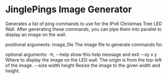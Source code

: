 # JinglePings Image Generator
Generates a list of ping commands to use for the IPv6 Christmas Tree LED Wall. After generating these commands, you can pipe them into parallel to display an image on the wall.

positional arguments:
  image_file           The image file to generate commands for.

optional arguments:
  -h, --help           show this help message and exit
  --xy x y             Where to display the image on the LED wall. The origin
                       is from the top-left of the image.
  --size width height  Resize the image to the given width and height.
